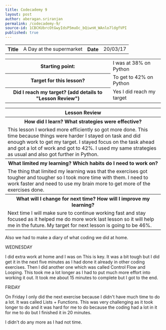```yaml
---
title: Codecademy 9
layout: post
author: aberagan.sriranjan
permalink: /codecademy-9/
source-id: 1CBCKUbrcOtGwyIdsP5muOc_bQiwnH_WAnlo7ldgfVPI
published: true
---
```

<table>
  <tr>
    <th>Title</th>
    <td>A Day at the supermarket</td>
    <th>Date</th>
    <td>20/03/17</td>
  </tr>
</table>


<table>
  <tr>
    <th>Starting point:</th>
    <td>I was at 38% on Python</td>
  </tr>
  <tr>
    <th>Target for this lesson?</th>
    <td>To get to 42% on Python</td>
  </tr>
  <tr>
    <th>Did I reach my target? 
(add details to "Lesson Review")</th>
    <td> Yes I did reach my target</td>
  </tr>
</table>


<table>
  <tr>
    <th>Lesson Review</th>
  </tr>
  <tr>
    <th>How did I learn? What strategies were effective? </th>
  </tr>
  <tr>
    <td>This lesson I worked more efficiently so got more done. This time because things were harder I stayed on task and did enough work to get my target. I stayed focus on the task ahead and got a lot of work and got to 42%. I used my same strategies as usual and also got further in Python.</td>
  </tr>
  <tr>
    <th>What limited my learning? Which habits do I need to work on? </th>
  </tr>
  <tr>
    <td>The thing that limited my learning was that the exercises got tougher and tougher so I took more time with them. I need to work faster and need to use my brain more to get more of the exercises done.</td>
  </tr>
  <tr>
    <th>What will I change for next time? How will I improve my learning?</th>
  </tr>
  <tr>
    <td>Next time I will make sure to continue working fast and stay focused as it helped me do more work last lesson so it will help me in the future. My target for next lesson is going to be 46%.</td>
  </tr>
</table>


Also we had to make a diary of what coding we did at home.

WEDNESDAY

I did extra work at home and I was on This is key. It was a bit tough but I did get it in the next five minutes as I had done it already in other coding exercises. Then I did another one which was called Control Flow and Looping. This took me a lot longer as I had to put much more effort into working it out. It took me about 15 minutes to complete but I got to the end.

FRIDAY 

On Friday I only did the next exercise because I didn't have much time to do a lot. It was called Lists + Functions. This was very challenging as it took longer to do and it was hard for me to do because the coding had a lot in it for me to do but I finished it in 20 minutes.

I didn't do any more as I had not time.

  

